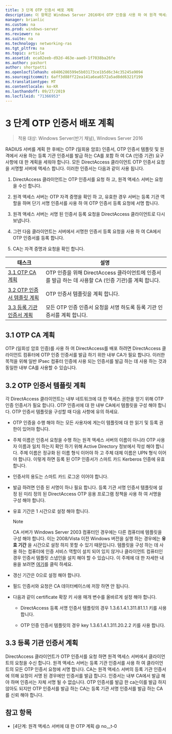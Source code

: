 ```yaml
---
title: 3 단계 OTP 인증서 배포 계획
description: 이 항목은 Windows Server 2016에서 OTP 인증을 사용 하 여 원격 액세스 배포 가이드의 일부입니다.
manager: brianlic
ms.custom: na
ms.prod: windows-server
ms.reviewer: na
ms.suite: na
ms.technology: networking-ras
ms.tgt_pltfrm: na
ms.topic: article
ms.assetid: eca02eeb-d92d-463e-aae0-1f7038ba26fe
ms.author: pashort
author: shortpatti
ms.openlocfilehash: e8406286599e5b03173ce1b5d6c34c35245a9094
ms.sourcegitcommit: 6aff3d88ff22ea141a6ea6572a5ad8dd6321f199
ms.translationtype: MT
ms.contentlocale: ko-KR
ms.lasthandoff: 09/27/2019
ms.locfileid: "71366953"
---
```

# <a name="step-3-plan-otp-certificate-deployment"></a>3 단계 OTP 인증서 배포 계획

>적용 대상: Windows Server(반기 채널), Windows Server 2016

RADIUS 서버를 계획 한 후에는 OTP (일회용 암호) 인증서, OTP 인증서 템플릿 및 원격에서 사용 하는 등록 기관 인증서를 발급 하는 CA를 포함 하 여 CA (인증 기관) 요구 사항에 대 한 계획을 세워야 합니다. 모든 DirectAccess 클라이언트 OTP 인증서 요청을 서명할 서버에 액세스 합니다. 이러한 인증서는 다음과 같이 사용 됩니다.  
  
1.  DirectAccess 클라이언트는 OTP 인증서를 요청 하 고, 원격 액세스 서버는 요청을 수신 합니다.  
  
2.  원격 액세스 서버는 OTP 자격 증명을 확인 하 고, 유효한 경우 서버는 등록 기관 역할을 하며 단기 서명 인증서를 사용 하 여 OTP 인증서 등록 요청에 서명 합니다.  
  
3.  원격 액세스 서버는 서명 된 인증서 등록 요청을 DirectAccess 클라이언트로 다시 보냅니다.  
  
4.  그런 다음 클라이언트는 서버에서 서명한 인증서 등록 요청을 사용 하 여 CA에서 OTP 인증서를 등록 합니다.  
  
5.  CA는 자격 증명과 요청을 확인 합니다.  
  
|태스크|설명|  
|----|--------|  
|[3.1 OTP CA 계획](#bkmk_3_1_CA)|OTP 인증을 위해 DirectAccess 클라이언트에 인증서를 발급 하는 데 사용할 CA (인증 기관)를 계획 합니다.|  
|[3.2 OTP 인증서 템플릿 계획](#bkmk_3_2_OTP_Cert)|OTP 인증서 템플릿을 계획 합니다.|
|[3.3 등록 기관 인증서 계획](#bkmk_33RACert)|모든 OTP 인증 인증서 요청을 서명 하도록 등록 기관 인증서를 계획 합니다.|

## <a name="bkmk_3_1_CA"></a>3.1 OTP CA 계획  
OTP (일회성 암호 인증)를 사용 하 여 DirectAccess를 배포 하려면 DirectAccess 클라이언트 컴퓨터에 OTP 인증 인증서를 발급 하기 위한 내부 CA가 필요 합니다. 이러한 목적을 위해 일반 IPsec 컴퓨터 인증에 사용 되는 인증서를 발급 하는 데 사용 하는 것과 동일한 내부 CA를 사용할 수 있습니다.  
  
## <a name="bkmk_3_2_OTP_Cert"></a>3.2 OTP 인증서 템플릿 계획  
각 DirectAccess 클라이언트는 내부 네트워크에 대 한 액세스 권한을 얻기 위해 OTP 인증 인증서가 필요 합니다. OTP 인증서에 대 한 내부 CA에서 템플릿을 구성 해야 합니다. OTP 인증서 템플릿을 구성할 때 다음 사항에 유의 하세요.  
  
-   OTP 인증을 수행 해야 하는 모든 사용자에 게는이 템플릿에 대 한 읽기 및 등록 권한이 있어야 합니다.  
  
-   주체 이름은 인증서 요청을 수행 하는 원격 액세스 서버의 이름이 아니라 OTP 사용자 이름과 일치 하는지 확인 하기 위해 Active Directory 정보에서 작성 해야 합니다. 주체 이름은 정규화 된 이름 형식 이어야 하 고 주체 대체 이름은 UPN 형식 이어야 합니다. 이렇게 하면 등록 된 OTP 인증서가 스마트 카드 Kerberos 인증에 유효 합니다.  
  
-   인증서의 용도는 스마트 카드 로그온 이어야 합니다.  
  
-   발급 하려면 인증 된 서명이 하나 필요 합니다. 등록 기관 서명 인증서 템플릿에 설정 된 미리 정의 된 DirectAccess OTP 응용 프로그램 정책을 사용 하 여 서명을 구성 해야 합니다.  
  
-   유효 기간은 1 시간으로 설정 해야 합니다.  
  
    > [!NOTE]  
    > CA 서버가 Windows Server 2003 컴퓨터인 경우에는 다른 컴퓨터에 템플릿을 구성 해야 합니다. 이는 2008/Vista 이전 Windows 버전을 실행 하는 경우에는 **유효 기간** 을 시간으로 설정 하지 못할 수 있기 때문입니다. 템플릿을 구성 하는 데 사용 하는 컴퓨터에 인증 서비스 역할이 설치 되어 있지 않거나 클라이언트 컴퓨터인 경우 인증서 템플릿 스냅인을 설치 해야 할 수 있습니다. 이 주제에 대 한 자세한 내용을 보려면 [여기](https://technet.microsoft.com/library/cc732445.aspx)를 클릭 하세요.  
  
-   갱신 기간은 0으로 설정 해야 합니다.  
  
-   필드 인증서와 요청은 CA 데이터베이스에 저장 하면 안 됩니다.  
  
-   다음과 같이 certificate 확장 키 사용 매개 변수를 올바르게 설정 해야 합니다.  
  
    -   DirectAccess 등록 서명 인증서 템플릿의 경우 1.3.6.1.4.1.311.81.1.1 키를 사용 합니다.  
  
    -   OTP 인증 인증서 템플릿의 경우 key 1.3.6.1.4.1.311.20.2.2 키를 사용 합니다.  
  
## <a name="bkmk_33RACert"></a>3.3 등록 기관 인증서 계획  
DirectAccess 클라이언트가 OTP 인증서를 요청 하면 원격 액세스 서버에서 클라이언트의 요청을 수신 합니다. 원격 액세스 서버는 등록 기관 인증서를 사용 하 여 클라이언트의 모든 OTP 인증서 요청에 서명 합니다. CA는 원격 액세스 서버의 등록 기관 인증서에 의해 요청이 서명 된 경우에만 인증서를 발급 합니다. 인증서는 내부 CA에서 발급 해야 하며 인증서는 자체 서명 될 수 없습니다. OTP 인증서를 발급 한 ca는이를 발급 하지 않아도 되지만 OTP 인증서를 발급 하는 CA는 등록 기관 서명 인증서를 발급 하는 CA를 신뢰 해야 합니다.  
  
## <a name="BKMK_Links"></a>참고 항목  
  
-   [4단계: 원격 액세스 서버에 대 한 OTP 계획 @ no__t-0  
  


